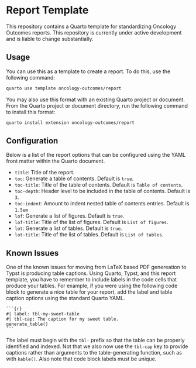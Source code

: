 # Report Template

This repository contains a Quarto template for standardizing Oncology Outcomes reports. This repository is currently under active development and is liable to change substantially.

## Usage

You can use this as a template to create a report. To do this, use the following command:

```sh
quarto use template oncology-outcomes/report
```

You may also use this format with an existing Quarto project or document. From the Quarto project or document directory, run the following command to install this format:

```sh
quarto install extension oncology-outcomes/report
```

## Configuration

Below is a list of the report options that can be configured using the YAML front matter within the Quarto document.

- `title`: Title of the report.
- `toc`: Generate a table of contents. Default is `true`.
- `toc-title`: Title of the table of contents. Default is `Table of contents`.
- `toc-depth`: Header level to be included in the table of contents. Default is `3`.
- `toc-indent`: Amount to indent nested table of contents entries. Default is `1.5em`
- `lof`: Generate a list of figures. Default is `true`.
- `lof-title`: Title of the list of figures. Default is `List of figures`.
- `lot`: Generate a list of tables. Default is `true`.
- `lot-title`: Title of the list of tables. Default is `List of tables`.

## Known Issues

One of the known issues for moving from LaTeX based PDF genereation to Typst is producing table captions. Using Quarto, Typst, and this report template, you have to remember to include labels in the code cells that produce your tables. For example, if you were using the following code block to generate a nice table for your report, add the label and table caption options using the standard Quarto YAML.

````
```{r}
#| label: tbl-my-sweet-table
#| tbl-cap: The caption for my sweet table.
generate_table()
```
````

The label must begin with the `tbl-` prefix so that the table can be properly identified and indexed. Not that we also now use the `tbl-cap` key to provide captions rather than arguments to the table-generating function, such as with `kable()`. Also note that code block labels must be unique.
